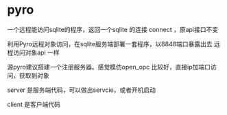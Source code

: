 # pyro
一个远程能访问sqlite的程序，返回一个sqlite 的连接 connect ，原api接口不变
 
利用Pyro远程对象访问，在sqlite服务端部署一套程序，以8848端口暴露出去
远程访问对象api 一样

源pyro建议搭建一个注册服务器。感觉模仿open_opc 比较好，直接ip加端口访问，获取到对象

server 是服务端代码，可以做出servcie，或者开机启动

client 是客户端代码
